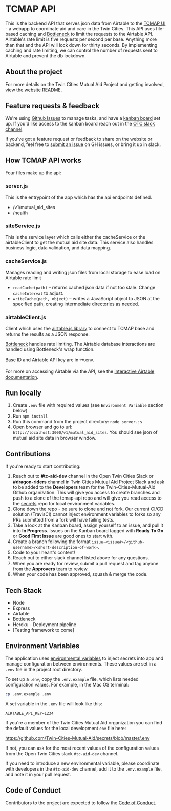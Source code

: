 # TCMAP API

This is the backend API that serves json data from Airtable to the [TCMAP UI](https://twin-cities-mutual-aid.org/) - a webapp to coordinate aid and care in the Twin Cities.
This API uses file-based caching and [Bottleneck](https://www.npmjs.com/package/bottleneck) to limit the requests to the Airtable API. Airtable's rate limit is five requests per second per base. Anything more than that and the API will lock down for thirty seconds. By implementing caching and rate limiting, we can control the number of requests sent to Airtable and prevent the db lockdown.

## About the project

For more details on the Twin Cities Mutual Aid Project and getting involved, view [the website README](https://github.com/Twin-Cities-Mutual-Aid/twin-cities-aid-distribution-locations#about-the-project).

## Feature requests & feedback

We're using [Github Issues](https://github.com/Twin-Cities-Mutual-Aid/twin-cities-aid-distribution-locations/issues) to manage tasks, and have a [kanban board](https://github.com/orgs/Twin-Cities-Mutual-Aid/projects/1) set up. If you'd like access to the kanban board reach out in the [OTC slack channel](https://otc-slackin.herokuapp.com/).

If you've got a feature request or feedback to share on the website or backend, feel free to [submit an issue](https://github.com/Twin-Cities-Mutual-Aid/twin-cities-aid-distribution-locations/issues/new) on GH issues, or bring it up in slack.

## How TCMAP API works

Four files make up the api:

### server.js

This is the entrypoint of the app which has the api endpoints defined.

* /v1/mutual_aid_sites
* /health

### siteService.js

This is the service layer which calls either the cacheService or the airtableClient to get the mutual aid site data. This service also handles business logic, data validation, and data mapping.

### cacheService.js

Manages reading and writing json files from local storage to ease load on Airtable rate limit

* `readCache(path)` – returns cached json data if not too stale. Change `cacheInterval` to adjust.
* `writeCache(path, object)` – writes a JavaScript object to JSON at the specified path, creating intermediate directories as needed.

### airtableClient.js

Client which uses the [airtable.js library](https://github.com/airtable/airtable.js/) to connect to TCMAP base and returns the results as a JSON response.

[Bottleneck](https://www.npmjs.com/package/bottleneck) handles rate limiting. The Airtable database interactions are handled using Bottleneck's wrap function.

Base ID and Airtable API key are in 🗝.env.

For more on accessing Airtable via the API, see the [interactive Airtable documentation](https://airtable.com/api).

## Run locally

1. Create `.env` file with required values (see `Environment Variable` section below)
2. Run `npm install`
3. Run this command from the project directory: `node server.js`
4. Open browser and go to url: `http://localhost:3000/v1/mutual_aid_sites`. You should see json of mutual aid site data in browser window.

## Contributions

If you're ready to start contributing:

1. Reach out to **#tc-aid-dev** channel in the Open Twin Cities Slack or **#dragon-riders** channel in Twin Cities Mutual Aid Project Slack and ask to be added to the **Developers** team for the Twin-Cities-Mutual-Aid Github organization. This will give you access to create branches and push to a clone of the tcmap-api repo and will give you read access to the [secrets](https://github.com/Twin-Cities-Mutual-Aid/secrets) repo for local environment variables.
2. Clone down the repo - be sure to clone and not fork. Our current CI/CD solution (TravisCI) cannot inject environment variables to forks so any PRs submitted from a fork will have failing tests.
3. Take a look at the Kanban board, assign yourself to an issue, and pull it into **In Progress**. Issues on the Kanban board tagged with **Ready To Go** or **Good First Issue** are good ones to start with.
4. Create a branch following the format `issue-<issue#>/<github-username>/<short-description-of-work>`.
5. Code to your heart's content!
6. Reach out to either slack channel listed above for any questions.
7. When you are ready for review, submit a pull request and tag anyone from the **Approvers** team to review.
8. When your code has been approved, squash & merge the code.

## Tech Stack

* Node
* Express
* Airtable
* Bottleneck
* Heroku - Deployment pipeline
* [Testing framework to come]

## Environment Variables

The application uses [environmental variables](https://en.wikipedia.org/wiki/Environment_variable) to inject secrets into app and manage configuration between environments. These values are set in a `.env` file in the project root directory.

To set up a `.env`, copy the `.env.example` file, which lists needed configuration values. For example, in the Mac OS terminal:

```bash
cp .env.example .env
```

A set variable in the `.env` file will look like this:

```env
AIRTABLE_API_KEY=1234
```

If you're a member of the Twin Cities Mutual Aid organization you can find the default values for the local development `env` file here:

https://github.com/Twin-Cities-Mutual-Aid/secrets/blob/master/.env

If not, you can ask for the most recent values of the configuration values from the Open Twin Cities slack `#tc-aid-dev` channel.

If you need to introduce a new environmental variable, please coordinate with developers in the `#tc-aid-dev` channel, add it to the `.env.example` file, and note it in your pull request.

## Code of Conduct

Contributors to the project are expected to follow the [Code of Conduct](CODE_OF_CONDUCT.md).
